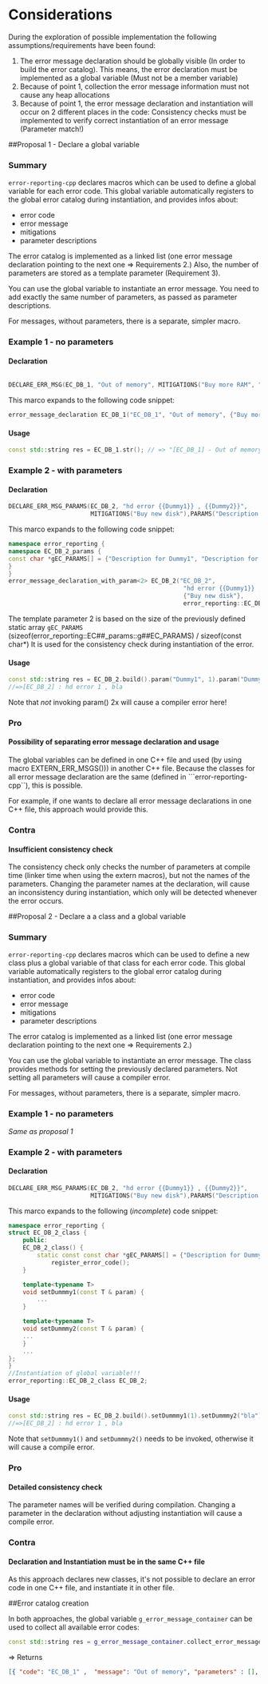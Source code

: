 # Considerations
During the exploration of possible implementation the following assumptions/requirements have been found:
1. The error message declaration should be globally visible (In order to build the error catalog). This means, the error declaration must be implemented as a global variable (Must not be a member variable)
2. Because of point 1, collection the error message information must not cause any heap allocations
3. Because of point 1, the error message declaration and instantiation will occur on 2 different places in the code: Consistency checks must be implemented to verify correct instantiation of an error message (Parameter match!) 

##Proposal 1 - Declare a global variable

### Summary

`error-reporting-cpp` declares macros which can be used to define a global variable for each error code.
This global variable automatically registers to the global error catalog during instantiation,
and provides infos about:
- error code
- error message
- mitigations
- parameter descriptions

The error catalog is implemented as a linked list (one error message declaration pointing to the next one => Requirements 2.)
Also, the number of parameters are stored as a template parameter (Requirement 3).

You can use the global variable to instantiate an error message. You need to add exactly the same number of parameters, as passed as parameter descriptions.

For messages, without parameters, there is a separate, simpler macro.

### Example 1 - no parameters

#### Declaration
```c++

DECLARE_ERR_MSG(EC_DB_1, "Out of memory", MITIGATIONS("Buy more RAM", "Do abc"));
```
This marco expands to the following code snippet:
```c++
error_message_declaration EC_DB_1("EC_DB_1", "Out of memory", {"Buy more RAM"})
```

#### Usage
```c++
const std::string res = EC_DB_1.str(); // => "[EC_DB_1] - Out of memory"
```

### Example 2 - with parameters
#### Declaration
```c++
DECLARE_ERR_MSG_PARAMS(EC_DB_2, "hd error {{Dummy1}} , {{Dummy2}}",
                       MITIGATIONS("Buy new disk"),PARAMS("Description for Dummy1", "Description for Dummy2"));
```
This marco expands to the following code snippet:
```c++
namespace error_reporting {
namespace EC_DB_2_params {
const char *gEC_PARAMS[] = {"Description for Dummy1", "Description for Dummy2"};
}
}
error_message_declaration_with_param<2> EC_DB_2("EC_DB_2",
                                                 "hd error {{Dummy1}} , {{Dummy2}}",
                                                 {"Buy new disk"},
                                                 error_reporting::EC_DB_2_params::gEC_PARAMS)
```

The template parameter 2 is based on the size of the previously defined static array ```gEC_PARAMS```
(sizeof(error_reporting::EC##_params::g##EC_PARAMS) / sizeof(const char*)
It is used for the consistency check during instantiation of the error. 
#### Usage
```c++
const std::string res = EC_DB_2.build().param("Dummy1", 1).param("Dummy2", "bla").str();
//=>[EC_DB_2] : hd error 1 , bla
```
Note that *not* invoking param() 2x will cause a compiler error here!

### Pro

#### Possibility of separating error message declaration and usage

The global variables can be defined in one C++ file and used (by using macro EXTERN_ERR_MSGS())) in another C++ file.
Because the classes for all error message declaration are the same (defined in ```error-reporting-cpp``), this is possible.

For example, if one wants to declare all error message declarations in one C++ file, this approach would provide this.

### Contra

#### Insufficient consistency check

The consistency check only checks the number of parameters at compile time (linker time when using the extern macros), but not the names of the parameters.
Changing the parameter names at the declaration, will cause an inconsistency during instantiation, which only will be detected whenever the error occurs.


##Proposal 2 - Declare a a class and a global variable

### Summary

`error-reporting-cpp` declares macros which can be used to define a new class plus a global variable of that class for each error code.
This global variable automatically registers to the global error catalog during instantiation,
and provides infos about:
- error code
- error message
- mitigations
- parameter descriptions

The error catalog is implemented as a linked list (one error message declaration pointing to the next one => Requirements 2.)

You can use the global variable to instantiate an error message. The class provides methods for setting the previously declared parameters.
Not setting all parameters will cause a compiler error.

For messages, without parameters, there is a separate, simpler macro.

### Example 1 - no parameters

_Same as proposal 1_

### Example 2 - with parameters
#### Declaration
```c++
DECLARE_ERR_MSG_PARAMS(EC_DB_2, "hd error {{Dummy1}} , {{Dummy2}}",
                       MITIGATIONS("Buy new disk"),PARAMS("Description for Dummy1", "Description for Dummy2"));
```
This marco expands to the following (*incomplete*) code snippet:
```c++
namespace error_reporting {
struct EC_DB_2_class {
    public:
    EC_DB_2_class() {
        static const const char *gEC_PARAMS[] = {"Description for Dummy1", "Description for Dummy2"};
            register_error_code();
    }

    template<typename T>        
    void setDummmy1(const T & param) {
        ...
    }

    template<typename T>
    void setDummmy2(const T & param) {
    ...
    }
    ...
};
}
//Instantiation of global variable!!!
error_reporting::EC_DB_2_class EC_DB_2;
```

#### Usage
```c++
const std::string res = EC_DB_2.build().setDummmy1(1).setDummmy2("bla").str();
//=>[EC_DB_2] : hd error 1 , bla
```
Note that ```setDummmy1()``` and ```setDummmy2()``` needs to be invoked, otherwise it will cause a compile error.

### Pro

#### Detailed consistency check

The parameter names will be verified during compilation. Changing a parameter in the declaration without adjusting instantiation will cause a compile error. 

### Contra

#### Declaration and Instantiation must be in the same C++ file

As this approach declares new classes, it's not possible to declare an error code in one C++ file, and instantiate it in other file.



##Error catalog creation

In both approaches, the global variable ```g_error_message_container``` can be used to collect all available error codes:
```c++
const std::string res = g_error_message_container.collect_error_messages_as_json();
```
=> Returns
```json
[{ "code": "EC_DB_1" ,  "message": "Out of memory", "parameters" : [], "mitigations" : ["Buy more RAM",]},{ "code": "EC_DB_2" ,  "message": "hd error {{Dummy1}} , {{Dummy2}}", "parameters" : ["Description for Dummy1","Description for Dummy2",], "mitigations" : ["Buy new disk",]},]
```

